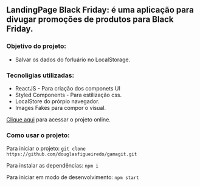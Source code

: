 ## LandingPage Black Friday: é uma aplicação para divugar promoções de produtos para Black Friday.


### Objetivo do projeto:
- Salvar os dados do forluário no LocalStorage.

### Tecnoligias utilizadas:

- ReactJS - Para criação dos componets UI
- Styled Components - Para estilização css.
- LocalStore do prórpio navegador.
- Images Fakes para compor o visual.


[Clique aqui](https://elvino.netlify.app/) para acessar o projeto online.


### Como usar o projeto:

Para iniciar o projeto:
`git clone https://github.com/douglasfigueiredo/gamagit.git`

Para instalar as dependências:
`npm i`

Para iniciar em modo de desenvolvimento:
`npm start`

